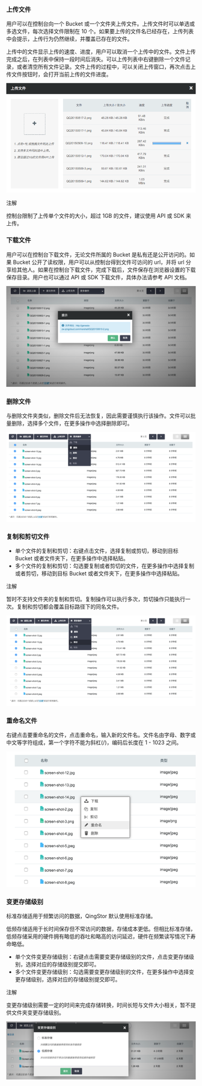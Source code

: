 ---
---

### 上传文件

用户可以在控制台向一个 Bucket 或一个文件夹上传文件。上传文件时可以单选或多选文件，每次选择文件限制在 10 个。如果要上传的文件名已经存在，上传列表中会提示，上传行为仍然继续，并覆盖已存在的文件。

上传中的文件显示上传的速度、进度，用户可以取消一个上传中的文件。文件上传完成之后，在列表中保持一段时间后消失。可以上传列表中右键删除一个文件记录，或者清空所有文件记录。文件上传的过程中，可以关闭上传窗口，再次点击上传文件按钮时，会打开当前上传的文件进度。

[![](_images/upload_files.png)](_images/upload_files.png)

注解

控制台限制了上传单个文件的大小，超过 1GB 的文件，建议使用 API 或 SDK 来上传。

### 下载文件

用户可以在控制台下载文件，无论文件所属的 Bucket 是私有还是公开访问的。如果 Bucket 公开了读权限，用户可以从控制台得到文件可访问的 url，并将 url 分享给其他人。如果在控制台下载文件，完成下载后，文件保存在浏览器设置的下载保存目录。用户也可以通过 API 或 SDK 下载文件，具体办法请参考 API 文档。

[![](_images/share_file.png)](_images/share_file.png)

### 删除文件

与删除文件夹类似，删除文件后无法恢复，因此需要谨慎执行该操作。文件可以批量删除，选择多个文件，在更多操作中选择删除即可。

[![](_images/delete_files.png)](_images/delete_files.png)

### 复制和剪切文件

- 单个文件的复制和剪切：右键点击文件，选择复制或剪切，移动到目标 Bucket 或者文件夹下，在更多操作中选择粘贴。
- 多个文件的复制和剪切：勾选要复制或者剪切的文件，在更多操作中选择复制或者剪切，移动到目标 Bucket 或者文件夹下，在更多操作中选择粘贴。

注解

暂时不支持文件夹的复制和剪切。复制操作可以执行多次，剪切操作只能执行一次。复制和剪切都会覆盖目标路径下的同名文件。

[![](_images/object_copy.png)](_images/object_copy.png)

### 重命名文件

右键点击要重命名的文件，点击重命名，输入新的文件名。文件名由字母、数字或中文等字符组成，第一个字符不能为斜杠(/)，编码后长度在 1 - 1023 之间。

[![](_images/rename_file.png)](_images/rename_file.png)

### 变更存储级别

标准存储适用于频繁访问的数据，QingStor 默认使用标准存储。

低频存储适用于长时间保存但不常访问的数据，存储成本更低。但相比标准存储，低频存储采用的硬件拥有略低的吞吐和略高的访问延迟，硬件在频繁读写情况下寿命略低。

- 单个文件变更存储级别：右键点击需要变更存储级别的文件，点击变更存储级别，选择对应的存储级别提交即可。
- 多个文件变更存储级别：勾选需要变更存储级别的文件，在更多操作中选择变更存储级别，选择对应的存储级别提交即可。

注解

变更存储级别需要一定的时间来完成存储转换，时间长短与文件大小相关，暂不提供文件夹变更存储级别。

[![](_images/alter_storage_class.png)](_images/alter_storage_class.png)
